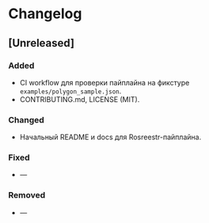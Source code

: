 # Changelog

## [Unreleased]
### Added
- CI workflow для проверки пайплайна на фикстуре `examples/polygon_sample.json`.
- CONTRIBUTING.md, LICENSE (MIT).

### Changed
- Начальный README и docs для Rosreestr-пайплайна.

### Fixed
- —

### Removed
- —